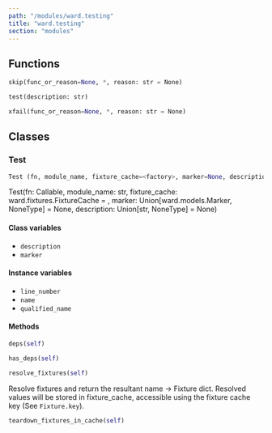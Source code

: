 ```yaml
---
path: "/modules/ward.testing"
title: "ward.testing"
section: "modules"
---
```


## Functions

```python
skip(func_or_reason=None, *, reason: str = None)
```

```python
test(description: str)
```

```python
xfail(func_or_reason=None, *, reason: str = None)
```

## Classes

### Test

```python
Test (fn, module_name, fixture_cache=<factory>, marker=None, description=None)
```

Test(fn: Callable, module_name: str, fixture_cache: ward.fixtures.FixtureCache = <factory>, marker: Union[ward.models.Marker, NoneType] = None, description: Union[str, NoneType] = None)

#### Class variables

* `description` 
* `marker` 

#### Instance variables

* `line_number` 
* `name` 
* `qualified_name` 

#### Methods

```python
deps(self)
```

```python
has_deps(self)
```

```python
resolve_fixtures(self)
```
Resolve fixtures and return the resultant name -> Fixture dict.
Resolved values will be stored in fixture_cache, accessible
using the fixture cache key (See `Fixture.key`).

```python
teardown_fixtures_in_cache(self)
```